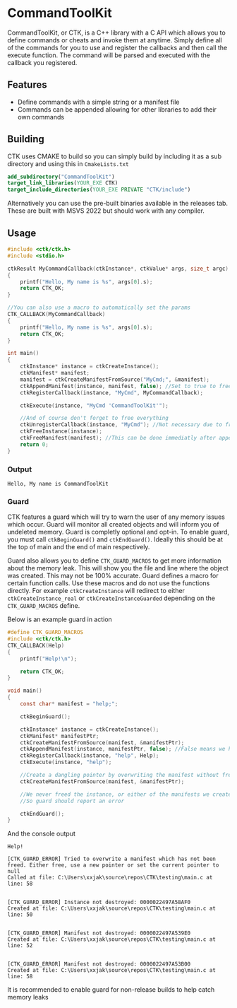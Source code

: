# CommandToolKit
CommandToolKit, or CTK, is a C++ library with a C API which allows you to define commands or cheats and invoke them at anytime.
Simply define all of the commands for you to use and register the callbacks and then call the execute function. The command will be parsed and executed with the callback you registered.

## Features
- Define commands with a simple string or a manifest file
- Commands can be appended allowing for other libraries to add their own commands

## Building
CTK uses CMAKE to build so you can simply build by including it as a sub directory and using this in `CmakeLists.txt`

```cmake
add_subdirectory("CommandToolKit")
target_link_libraries(YOUR_EXE CTK)
target_include_directories(YOUR_EXE PRIVATE "CTK/include")
```

Alternatively you can use the pre-built binaries available in the releases tab.
These are built with MSVS 2022 but should work with any compiler.

## Usage
```cpp
#include <ctk/ctk.h>
#include <stdio.h>

ctkResult MyCommandCallback(ctkInstance*, ctkValue* args, size_t argc)
{
	printf("Hello, My name is %s", args[0].s);
	return CTK_OK;
}

//You can also use a macro to automatically set the params
CTK_CALLBACK(MyCommandCallback)
{
	printf("Hello, My name is %s", args[0].s);
	return CTK_OK;
}

int main()
{
	ctkInstance* instance = ctkCreateInstance();
	ctkManifest* manifest;
	manifest = ctkCreateManifestFromSource("MyCmd;", &manifest);
	ctkAppendManifest(instance, manifest, false); //Set to true to free the manifest after appending
	ctkRegisterCallback(instance, "MyCmd", MyCommandCallback);

	ctkExecute(instance, "MyCmd 'CommandToolKit'");

	//And of course don't forget to free everything
	ctkUnregisterCallback(instance, "MyCmd"); //Not necessary due to freeing the instance, but this shows you can do this at any point
	ctkFreeInstance(instance);
	ctkFreeManifest(manifest); //This can be done immediatly after appending since the instance will copy the manifest
	return 0;
}
```
### Output
`Hello, My name is CommandToolKit`

### Guard
CTK features a guard which will try to warn the user of any memory issues which occur. Guard will monitor all created objects and will inform you of undeleted memory.
Guard is completly optional and opt-in. To enable guard, you must call `ctkBeginGuard()` and `ctkEndGuard()`. Ideally this should be at the top of main and the end of main respectively.

Guard also allows you to define `CTK_GUARD_MACROS` to get more information about the memory leak. This will show you the file and line where the object was created. This may not be 100% accurate.
Guard defines a macro for certain function calls. Use these macros and do not use the functions directly. For example `ctkCreateInstance` will redirect to either `ctkCreateInstance_real` or `ctkCreateInstanceGuarded` depending on the `CTK_GUARD_MACROS` define.

Below is an example guard in action
```c
#define CTK_GUARD_MACROS
#include <ctk/ctk.h>
CTK_CALLBACK(Help)
{
	printf("Help!\n");

	return CTK_OK;
}

void main()
{
	const char* manifest = "help;";

	ctkBeginGuard();

	ctkInstance* instance = ctkCreateInstance();
	ctkManifest* manifestPtr;
	ctkCreateManifestFromSource(manifest, &manifestPtr);
	ctkAppendManifest(instance, manifestPtr, false); //False means we have to manually free the manifest, which we won't to test guard
	ctkRegisterCallback(instance, "help", Help);
	ctkExecute(instance, "help");

	//Create a dangling pointer by overwriting the manifest without freeing it
	ctkCreateManifestFromSource(manifest, &manifestPtr);

	//We never freed the instance, or either of the manifests we created
	//So guard should report an error

	ctkEndGuard();
}
```

And the console output
```
Help!

[CTK_GUARD_ERROR] Tried to overwrite a manifest which has not been freed. Either free, use a new pointer or set the current pointer to null
Called at file: C:\Users\xxjak\source\repos\CTK\testing\main.c at line: 58


[CTK_GUARD_ERROR] Instance not destroyed: 0000022497A58AF0
Created at file: C:\Users\xxjak\source\repos\CTK\testing\main.c at line: 50


[CTK_GUARD_ERROR] Manifest not destroyed: 0000022497A539E0
Created at file: C:\Users\xxjak\source\repos\CTK\testing\main.c at line: 52


[CTK_GUARD_ERROR] Manifest not destroyed: 0000022497A53B00
Created at file: C:\Users\xxjak\source\repos\CTK\testing\main.c at line: 58
```

It is recommended to enable guard for non-release builds to help catch memory leaks